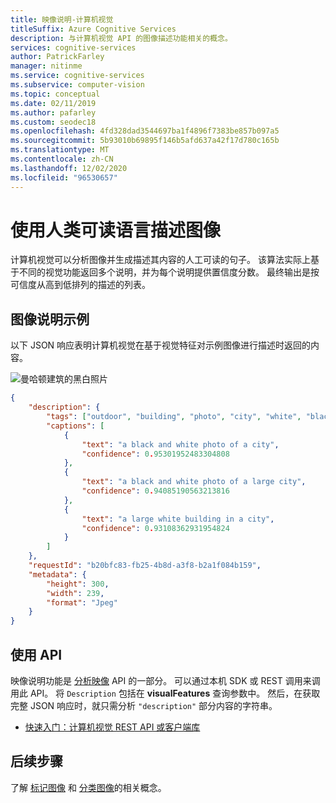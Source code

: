 ```yaml
---
title: 映像说明-计算机视觉
titleSuffix: Azure Cognitive Services
description: 与计算机视觉 API 的图像描述功能相关的概念。
services: cognitive-services
author: PatrickFarley
manager: nitinme
ms.service: cognitive-services
ms.subservice: computer-vision
ms.topic: conceptual
ms.date: 02/11/2019
ms.author: pafarley
ms.custom: seodec18
ms.openlocfilehash: 4fd328dad3544697ba1f4896f7383be857b097a5
ms.sourcegitcommit: 5b93010b69895f146b5afd637a42f17d780c165b
ms.translationtype: MT
ms.contentlocale: zh-CN
ms.lasthandoff: 12/02/2020
ms.locfileid: "96530657"
---
```

# <a name="describe-images-with-human-readable-language"></a>使用人类可读语言描述图像

计算机视觉可以分析图像并生成描述其内容的人工可读的句子。 该算法实际上基于不同的视觉功能返回多个说明，并为每个说明提供置信度分数。 最终输出是按可信度从高到低排列的描述的列表。

## <a name="image-description-example"></a>图像说明示例

以下 JSON 响应表明计算机视觉在基于视觉特征对示例图像进行描述时返回的内容。

![曼哈顿建筑的黑白照片](./Images/bw_buildings.png)

```json
{
    "description": {
        "tags": ["outdoor", "building", "photo", "city", "white", "black", "large", "sitting", "old", "water", "skyscraper", "many", "boat", "river", "group", "street", "people", "field", "tall", "bird", "standing"],
        "captions": [
            {
                "text": "a black and white photo of a city",
                "confidence": 0.95301952483304808
            },
            {
                "text": "a black and white photo of a large city",
                "confidence": 0.94085190563213816
            },
            {
                "text": "a large white building in a city",
                "confidence": 0.93108362931954824
            }
        ]
    },
    "requestId": "b20bfc83-fb25-4b8d-a3f8-b2a1f084b159",
    "metadata": {
        "height": 300,
        "width": 239,
        "format": "Jpeg"
    }
}
```

## <a name="use-the-api"></a>使用 API

映像说明功能是 [分析映像](https://westcentralus.dev.cognitive.microsoft.com/docs/services/computer-vision-v3-1-ga/operations/56f91f2e778daf14a499f21b) API 的一部分。 可以通过本机 SDK 或 REST 调用来调用此 API。 将 `Description` 包括在 **visualFeatures** 查询参数中。 然后，在获取完整 JSON 响应时，就只需分析 `"description"` 部分内容的字符串。

* [快速入门：计算机视觉 REST API 或客户端库](./quickstarts-sdk/client-library.md?pivots=programming-language-csharp)

## <a name="next-steps"></a>后续步骤

了解 [标记图像](concept-tagging-images.md) 和 [分类图像](concept-categorizing-images.md)的相关概念。
